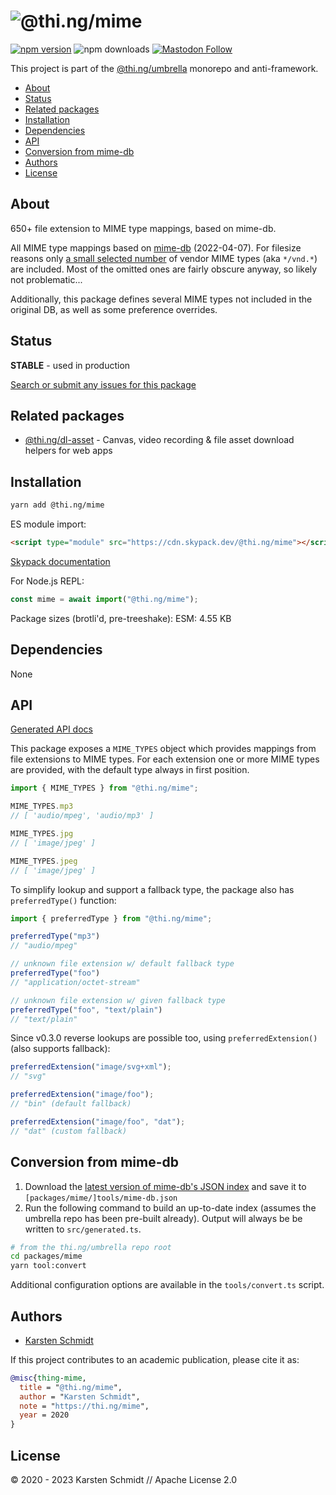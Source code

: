 <!-- This file is generated - DO NOT EDIT! -->
<!-- Please see: https://github.com/thi-ng/umbrella/blob/develop/CONTRIBUTING.md#changes-to-readme-files -->

# ![@thi.ng/mime](https://media.thi.ng/umbrella/banners-20230807/thing-mime.svg?81076c66)

[![npm version](https://img.shields.io/npm/v/@thi.ng/mime.svg)](https://www.npmjs.com/package/@thi.ng/mime)
![npm downloads](https://img.shields.io/npm/dm/@thi.ng/mime.svg)
[![Mastodon Follow](https://img.shields.io/mastodon/follow/109331703950160316?domain=https%3A%2F%2Fmastodon.thi.ng&style=social)](https://mastodon.thi.ng/@toxi)

This project is part of the
[@thi.ng/umbrella](https://github.com/thi-ng/umbrella/) monorepo and anti-framework.

- [About](#about)
- [Status](#status)
- [Related packages](#related-packages)
- [Installation](#installation)
- [Dependencies](#dependencies)
- [API](#api)
- [Conversion from mime-db](#conversion-from-mime-db)
- [Authors](#authors)
- [License](#license)

## About

650+ file extension to MIME type mappings, based on mime-db.

All MIME type mappings based on [mime-db](https://github.com/jshttp/mime-db)
(2022-04-07). For filesize reasons only [a small selected
number](https://github.com/thi-ng/umbrella/blob/develop/packages/mime/tools/convert.ts#L7)
of vendor MIME types (aka `*/vnd.*`) are included. Most of the omitted ones are
fairly obscure anyway, so likely not problematic...

Additionally, this package defines several MIME types not included in the
original DB, as well as some preference overrides.

## Status

**STABLE** - used in production

[Search or submit any issues for this package](https://github.com/thi-ng/umbrella/issues?q=%5Bmime%5D+in%3Atitle)

## Related packages

- [@thi.ng/dl-asset](https://github.com/thi-ng/umbrella/tree/develop/packages/dl-asset) - Canvas, video recording & file asset download helpers for web apps

## Installation

```bash
yarn add @thi.ng/mime
```

ES module import:

```html
<script type="module" src="https://cdn.skypack.dev/@thi.ng/mime"></script>
```

[Skypack documentation](https://docs.skypack.dev/)

For Node.js REPL:

```js
const mime = await import("@thi.ng/mime");
```

Package sizes (brotli'd, pre-treeshake): ESM: 4.55 KB

## Dependencies

None

## API

[Generated API docs](https://docs.thi.ng/umbrella/mime/)

This package exposes a `MIME_TYPES` object which provides
mappings from file extensions to MIME types. For each extension one or
more MIME types are provided, with the default type always in first
position.

```ts
import { MIME_TYPES } from "@thi.ng/mime";

MIME_TYPES.mp3
// [ 'audio/mpeg', 'audio/mp3' ]

MIME_TYPES.jpg
// [ 'image/jpeg' ]

MIME_TYPES.jpeg
// [ 'image/jpeg' ]
```

To simplify lookup and support a fallback type, the package also has
`preferredType()` function:

```ts
import { preferredType } from "@thi.ng/mime";

preferredType("mp3")
// "audio/mpeg"

// unknown file extension w/ default fallback type
preferredType("foo")
// "application/octet-stream"

// unknown file extension w/ given fallback type
preferredType("foo", "text/plain")
// "text/plain"
```

Since v0.3.0 reverse lookups are possible too, using `preferredExtension()`
(also supports fallback):

```ts
preferredExtension("image/svg+xml");
// "svg"

preferredExtension("image/foo");
// "bin" (default fallback)

preferredExtension("image/foo", "dat");
// "dat" (custom fallback)
```

## Conversion from mime-db

1. Download the [latest version of mime-db's JSON
   index](https://raw.githubusercontent.com/jshttp/mime-db/master/db.json) and
   save it to `[packages/mime/]tools/mime-db.json`
2. Run the following command to build an up-to-date index (assumes the umbrella
   repo has been pre-built already). Output will always be be written to
   `src/generated.ts`.

```bash
# from the thi.ng/umbrella repo root
cd packages/mime
yarn tool:convert
```

Additional configuration options are available in the `tools/convert.ts` script.

## Authors

- [Karsten Schmidt](https://thi.ng)

If this project contributes to an academic publication, please cite it as:

```bibtex
@misc{thing-mime,
  title = "@thi.ng/mime",
  author = "Karsten Schmidt",
  note = "https://thi.ng/mime",
  year = 2020
}
```

## License

&copy; 2020 - 2023 Karsten Schmidt // Apache License 2.0
